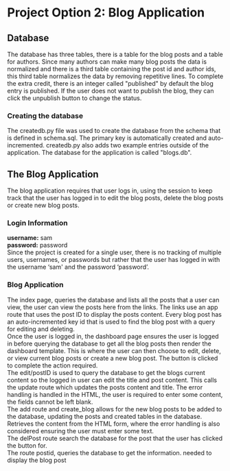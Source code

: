 <h1><strong>Project Option 2: Blog Application </strong></h1>

<h2>Database</h2> The database has three tables, there is a table for the blog posts and a table for authors. 
Since many authors can make many blog posts the data is normalized and there is a third table containing the post id and author ids, this third table normalizes the data by removing repetitive lines.
To complete the extra credit, there is an integer called "published" by default the blog entry is published.
If the user does not want to publish the blog, they can click the unpublish button to change the status.


<h3>Creating the database</h3>
The createdb.py file was used to create the database from the schema that is defined in schema.sql. The primary key is automatically created and auto-incremented.
createdb.py also adds two example entries outside of the application. The database for the application is called "blogs.db".

<h2> The Blog Application</h2>
The blog application requires that user logs in, using the session to keep track that the user has logged in to edit the blog posts, delete the blog posts or create new blog posts.
<h3>Login Information</h3>
<strong>username:</strong> sam </br>
<strong>password:</strong> password </br>
Since the project is created for a single user, there is no tracking of multiple users, usernames, or passwords but rather that the user has logged in with the username ‘sam' and the password ‘password’.
<h3>Blog Application</h3>
The index page, queries the database and lists all the posts that a user can view, the user can view the posts here from the links.
The links use an app route that uses the post ID to display the posts content. 
Every blog post has an auto-incremented key id that is used to find the blog post with a query for editing and deleting.</br>
Once the user is logged in, the dashboard page ensures the user is logged in before querying the database to get all 
the blog posts then render the dashboard template. 
This is where the user can then choose to edit, delete, or view current blog posts or create a new blog post. 
The button is clicked to complete the action required. </br>
The edit/postID is used to query the database to get the blogs current content so the logged in user can edit the title and post content.
This calls the update route which updates the posts content and title. 
The error handling is handled in the HTML, the user is required to enter some content, the fields cannot be left blank. </br>
The add route and create_blog allows for the new blog posts to be added to the database, updating the posts and created tables in the database. Retrieves the content from the HTML form, where the error handling is also considered ensuring the user must enter some text.</br>
The delPost route search the database for the post that the user has clicked the button for. </br>
The route postid, queries the database to get the information. needed to display the blog post</br>


